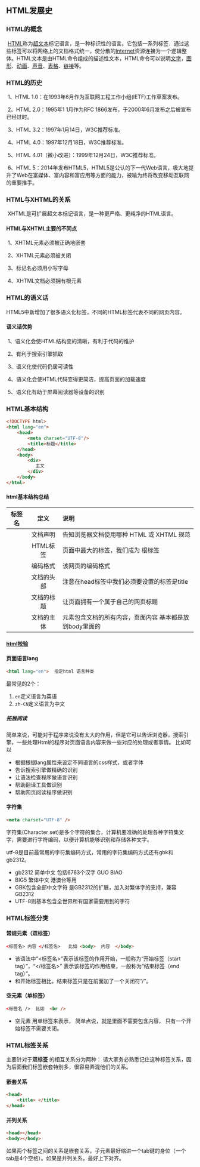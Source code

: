 ## HTML发展史

### HTML的概念

​		[HTML](https://baike.baidu.com/item/HTML/97049)称为[超文本](https://baike.baidu.com/item/超文本/2832422)标记语言，是一种标识性的语言。它包括一系列标签．通过这些标签可以将网络上的文档格式统一，使分散的[Internet](https://baike.baidu.com/item/Internet/272794)资源连接为一个逻辑整体。HTML文本是由HTML命令组成的描述性文本，HTML命令可以说明[文字](https://baike.baidu.com/item/文字/612910)，[图形](https://baike.baidu.com/item/图形/773307)、[动画](https://baike.baidu.com/item/动画/206564)、[声音](https://baike.baidu.com/item/声音/33686)、[表格](https://baike.baidu.com/item/表格/3371820)、[链接](https://baike.baidu.com/item/链接/2665501)等。

### HTML的历史

​		1、HTML 1.0：在1993年6月作为互联网工程工作小组(IETF)工作草案发布。

​		2、HTML 2.0：1995年1 1月作为RFC 1866发布，于2000年6月发布之后被宣布已经过时。 

​		3、HTML 3.2：1997年1月14日，W3C推荐标准。

​		4、HTML 4.0：1997年12月18日，W3C推荐标准。

​		5、HTML 4.01（微小改进）：1999年12月24日，W3C推荐标准。

​		6、HTML 5：2014年发布HTML5，HTML5是公认的下一代Web语言，极大地提升了Web在富媒体、富内容和富应用等方面的能力，被喻为终将改变移动互联网的重要推手。

### HTML与XHTML的关系

​		XHTML是可扩展超文本标记语言，是一种更严格、更纯净的HTML语言。

#### HTML与XHTML主要的不同点

​		1、XHTML元素必须被正确地嵌套

​		2、XHTML元素必须被关闭

​		3、标记名必须用小写字母

​		4、XHTML文档必须拥有根元素

### HTML的语义话

​		HTML5中新增加了很多语义化标签，不同的HTML标签代表不同的网页内容。

#### 语义话优势

​		1、语义化会使HTML结构变的清晰，有利于代码的维护

​		2、有利于搜索引擎抓取

​		3、语义化使代码仍居可读性

​		4、语义化会使HTML代码变得更简洁，提高页面的加载速度

​		5、语义化有助于屏幕阅读器等设备的识别

### HTML基本结构

```html
<!DOCTYPE html>
<html lang="en">   
    <head> 
        <meta charset="UTF-8"/>
        <title>标题</title>
    </head>
    <body>
        <div>
           主文
        </div>
    </body>
</html>
```

#### html基本结构总结

| 标签名            |    定义    | 说明                                                    |
| ----------------- | :--------: | :------------------------------------------------------ |
| <!DOCTYPE html>   |  文档声明  | 告知浏览器文档使用哪种 HTML 或 XHTML 规范               |
| *<html></html>*   |  HTML标签  | 页面中最大的标签，我们成为  根标签                      |
| <meta>            |  编码格式  | 该网页的编码格式                                        |
| <head></head>     | 文档的头部 | 注意在head标签中我们必须要设置的标签是title             |
| <titile></titile> | 文档的标题 | 让页面拥有一个属于自己的网页标题                        |
| <body></body>     | 文档的主体 | 元素包含文档的所有内容，页面内容 基本都是放到body里面的 |

#### [html校验](https://validator.w3.org/)


#### 页面语言lang

~~~html
<html lang="en">  指定html 语言种类
~~~

最常见的2个：

1. `en`定义语言为英语
2. `zh-CN`定义语言为中文

##### 拓展阅读

简单来说，可能对于程序来说没有太大的作用，但是它可以告诉浏览器，搜索引擎，一些处理Html的程序对页面语言内容来做一些对应的处理或者事情。
比如可以

- 根据根据lang属性来设定不同语言的css样式，或者字体
- 告诉搜索引擎做精确的识别
- 让语法检查程序做语言识别
- 帮助翻译工具做识别
- 帮助网页阅读程序做识别

#### 字符集

~~~html
<meta charset="UTF-8" />
~~~

字符集(Character set)是多个字符的集合，计算机要准确的处理各种字符集文字，需要进行字符编码，以便计算机能够识别和存储各种文字。

utf-8是目前最常用的字符集编码方式，常用的字符集编码方式还有gbk和gb2312。

* gb2312 简单中文  包括6763个汉字  GUO BIAO
* BIG5   繁体中文 港澳台等用
* GBK包含全部中文字符    是GB2312的扩展，加入对繁体字的支持，兼容GB2312
* UTF-8则基本包含全世界所有国家需要用到的字符

### HTML标签分类

#### 常规元素（双标签）

```html
<标签名> 内容 </标签名>   比如 <body>  内容  </body>
```

* 该语法中“<标签名>”表示该标签的作用开始，一般称为“开始标签（start tag）”，“</标签名>” 表示该标签的作用结束，一般称为“结束标签（end tag）”。
* 和开始标签相比，结束标签只是在前面加了一个关闭符“/”。

#### 空元素（单标签）

```html
<标签名 />  比如  <br />
```

* 空元素 用单标签来表示， 简单点说，就是里面不需要包含内容， 只有一个开始标签不需要关闭。

### HTML标签关系

主要针对于**双标签** 的相互关系分为两种：  请大家务必熟悉记住这种标签关系，因为后面我们标签嵌套特别多，很容易弄混他们的关系。

#### 嵌套关系

```html
<head>  
	<title> </title> 
</head>
```

#### 并列关系

```html
<head></head>
<body></body>
```

如果两个标签之间的关系是嵌套关系，子元素最好缩进一个tab键的身位（一个tab是4个空格）。如果是并列关系，最好上下对齐。

